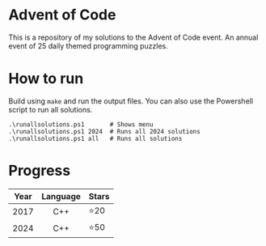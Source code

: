 # Advent of Code
This is a repository of my solutions to the Advent of Code event. An annual event of 25 daily themed programming puzzles.

# How to run

Build using ```make``` and run the output files. You can also use the Powershell script to run all solutions.

```
.\runallsolutions.ps1       # Shows menu
.\runallsolutions.ps1 2024  # Runs all 2024 solutions
.\runallsolutions.ps1 all   # Runs all solutions
```


# Progress

| Year |  Language  | Stars |
|------|:----------:|-------|
|2017  |C++         | ⭐20  |
|2024  |C++         | ⭐50  |

